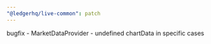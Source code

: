 ```yaml
---
"@ledgerhq/live-common": patch
---
```


bugfix - MarketDataProvider - undefined chartData in specific cases
